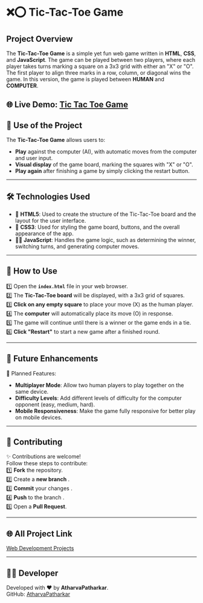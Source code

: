 # ❌⭕ Tic-Tac-Toe Game

## Project Overview

The **Tic-Tac-Toe Game** is a simple yet fun web game written in **HTML**, **CSS**, and **JavaScript**. The game can be played between two players, where each player takes turns marking a square on a 3x3 grid with either an "X" or "O". The first player to align three marks in a row, column, or diagonal wins the game. In this version, the game is played between **HUMAN** and **COMPUTER**.

🌐 **Live Demo**: [Tic Tac Toe Game](https://atharvapatharkar.github.io/web-development-projects/Tic%20Tac%20Toe%20Game/index.html) 
---

## 🌟 Use of the Project

The **Tic-Tac-Toe Game** allows users to:
- **Play** against the computer (AI), with automatic moves from the computer and user input.
- **Visual display** of the game board, marking the squares with "X" or "O".
- **Play again** after finishing a game by simply clicking the restart button.

---

## 🛠️ Technologies Used

- 📄 **HTML5**: Used to create the structure of the Tic-Tac-Toe board and the layout for the user interface.
- 🎨 **CSS3**: Used for styling the game board, buttons, and the overall appearance of the app.
- 🧑‍💻 **JavaScript**: Handles the game logic, such as determining the winner, switching turns, and generating computer moves.

---

## 🚀 How to Use

1️⃣ Open the **`index.html`** file in your web browser.  
2️⃣ The **Tic-Tac-Toe board** will be displayed, with a 3x3 grid of squares.  
3️⃣ **Click on any empty square** to place your move (X) as the human player.  
4️⃣ The **computer** will automatically place its move (O) in response.  
5️⃣ The game will continue until there is a winner or the game ends in a tie.  
6️⃣ **Click "Restart"** to start a new game after a finished round.

---

## 🔮 Future Enhancements

📌 Planned Features:  
- **Multiplayer Mode**: Allow two human players to play together on the same device.  
- **Difficulty Levels**: Add different levels of difficulty for the computer opponent (easy, medium, hard).  
- **Mobile Responsiveness**: Make the game fully responsive for better play on mobile devices.

---

## 🤝 Contributing

✨ Contributions are welcome!  
Follow these steps to contribute:  
1️⃣ **Fork** the repository.  
2️⃣ Create a **new branch** .  
3️⃣ **Commit** your changes .  
4️⃣ **Push** to the branch .  
5️⃣ Open a **Pull Request**.

---

## 🌐 All Project Link

[Web Development Projects](https://atharvapatharkar.github.io/web-development-projects/)

---

## 🧑‍💻 Developer

Developed with ❤️ by **AtharvaPatharkar**.  
GitHub: [AtharvaPatharkar](https://github.com/AtharvaPatharkar)
